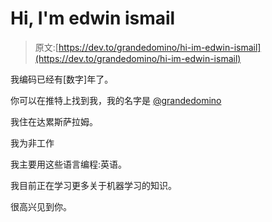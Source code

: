 # Hi, I'm edwin ismail

> 原文:[https://dev.to/grandedomino/hi-im-edwin-ismail](https://dev.to/grandedomino/hi-im-edwin-ismail)

我编码已经有[数字]年了。

你可以在推特上找到我，我的名字是 [@grandedomino](https://twitter.com/grandedomino)

我住在达累斯萨拉姆。

我为非工作

我主要用这些语言编程:英语。

我目前正在学习更多关于机器学习的知识。

很高兴见到你。